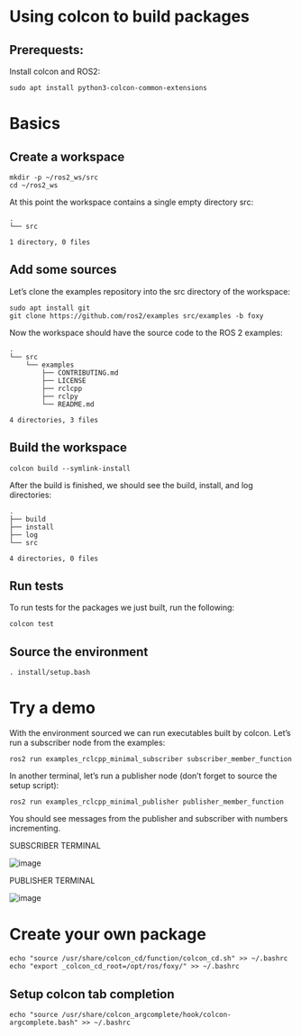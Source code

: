 # Using colcon to build packages

## Prerequests:

Install colcon and ROS2:

```
sudo apt install python3-colcon-common-extensions
```

# Basics
## Create a workspace

```
mkdir -p ~/ros2_ws/src
cd ~/ros2_ws
```

At this point the workspace contains a single empty directory src:

```
.
└── src

1 directory, 0 files
```

## Add some sources

Let’s clone the examples repository into the src directory of the workspace:

```
sudo apt install git
git clone https://github.com/ros2/examples src/examples -b foxy
```

Now the workspace should have the source code to the ROS 2 examples:

```
.
└── src
    └── examples
        ├── CONTRIBUTING.md
        ├── LICENSE
        ├── rclcpp
        ├── rclpy
        └── README.md

4 directories, 3 files
```

## Build the workspace

```
colcon build --symlink-install
```

After the build is finished, we should see the build, install, and log directories:

```
.
├── build
├── install
├── log
└── src

4 directories, 0 files
```
## Run tests

To run tests for the packages we just built, run the following:

```
colcon test
```

## Source the environment

```
. install/setup.bash
```

# Try a demo

With the environment sourced we can run executables built by colcon. Let’s run a subscriber node from the examples:

```
ros2 run examples_rclcpp_minimal_subscriber subscriber_member_function
```
In another terminal, let’s run a publisher node (don’t forget to source the setup script):

```
ros2 run examples_rclcpp_minimal_publisher publisher_member_function
```

You should see messages from the publisher and subscriber with numbers incrementing.

SUBSCRIBER TERMINAL

![image](https://user-images.githubusercontent.com/90166739/193399340-9e1c4a44-a259-4a04-b209-7754e90c7a63.png)

PUBLISHER TERMINAL

![image](https://user-images.githubusercontent.com/90166739/193399369-6a07a4b3-687c-4d82-9452-4befa3deb6f9.png)

# Create your own package
```
echo "source /usr/share/colcon_cd/function/colcon_cd.sh" >> ~/.bashrc
echo "export _colcon_cd_root=/opt/ros/foxy/" >> ~/.bashrc
```

## Setup colcon tab completion

```
echo "source /usr/share/colcon_argcomplete/hook/colcon-argcomplete.bash" >> ~/.bashrc
```
